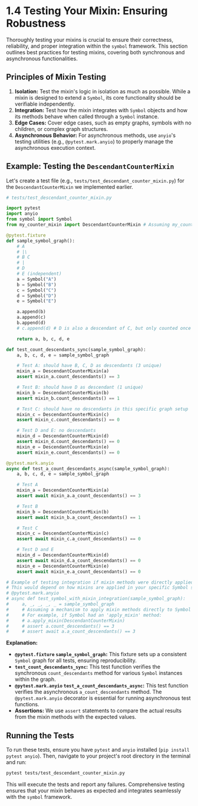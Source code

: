 # 1.4 Testing Your Mixin: Ensuring Robustness

Thoroughly testing your mixins is crucial to ensure their correctness, reliability, and proper integration within the `symbol` framework. This section outlines best practices for testing mixins, covering both synchronous and asynchronous functionalities.

## Principles of Mixin Testing

1.  **Isolation:** Test the mixin's logic in isolation as much as possible. While a mixin is designed to extend a `Symbol`, its core functionality should be verifiable independently.
2.  **Integration:** Test how the mixin integrates with `Symbol` objects and how its methods behave when called through a `Symbol` instance.
3.  **Edge Cases:** Cover edge cases, such as empty graphs, symbols with no children, or complex graph structures.
4.  **Asynchronous Behavior:** For asynchronous methods, use `anyio`'s testing utilities (e.g., `@pytest.mark.anyio`) to properly manage the asynchronous execution context.

## Example: Testing the `DescendantCounterMixin`

Let's create a test file (e.g., `tests/test_descendant_counter_mixin.py`) for the `DescendantCounterMixin` we implemented earlier.

```python
# tests/test_descendant_counter_mixin.py

import pytest
import anyio
from symbol import Symbol
from my_counter_mixin import DescendantCounterMixin # Assuming my_counter_mixin.py is in your PYTHONPATH

@pytest.fixture
def sample_symbol_graph():
    # A
    # |\
    # B C
    # |
    # D
    # E (independent)
    a = Symbol("A")
    b = Symbol("B")
    c = Symbol("C")
    d = Symbol("D")
    e = Symbol("E")

    a.append(b)
    a.append(c)
    b.append(d)
    # c.append(d) # D is also a descendant of C, but only counted once

    return a, b, c, d, e

def test_count_descendants_sync(sample_symbol_graph):
    a, b, c, d, e = sample_symbol_graph

    # Test A: should have B, C, D as descendants (3 unique)
    mixin_a = DescendantCounterMixin(a)
    assert mixin_a.count_descendants() == 3

    # Test B: should have D as descendant (1 unique)
    mixin_b = DescendantCounterMixin(b)
    assert mixin_b.count_descendants() == 1

    # Test C: should have no descendants in this specific graph setup
    mixin_c = DescendantCounterMixin(c)
    assert mixin_c.count_descendants() == 0

    # Test D and E: no descendants
    mixin_d = DescendantCounterMixin(d)
    assert mixin_d.count_descendants() == 0
    mixin_e = DescendantCounterMixin(e)
    assert mixin_e.count_descendants() == 0

@pytest.mark.anyio
async def test_a_count_descendants_async(sample_symbol_graph):
    a, b, c, d, e = sample_symbol_graph

    # Test A
    mixin_a = DescendantCounterMixin(a)
    assert await mixin_a.a_count_descendants() == 3

    # Test B
    mixin_b = DescendantCounterMixin(b)
    assert await mixin_b.a_count_descendants() == 1

    # Test C
    mixin_c = DescendantCounterMixin(c)
    assert await mixin_c.a_count_descendants() == 0

    # Test D and E
    mixin_d = DescendantCounterMixin(d)
    assert await mixin_d.a_count_descendants() == 0
    mixin_e = DescendantCounterMixin(e)
    assert await mixin_e.a_count_descendants() == 0

# Example of testing integration if mixin methods were directly applied to Symbol
# This would depend on how mixins are applied in your specific Symbol setup
# @pytest.mark.anyio
# async def test_symbol_with_mixin_integration(sample_symbol_graph):
#     a, _, _, _, _ = sample_symbol_graph
#     # Assuming a mechanism to apply mixin methods directly to Symbol instances
#     # For example, if Symbol had an 'apply_mixin' method:
#     # a.apply_mixin(DescendantCounterMixin)
#     # assert a.count_descendants() == 3
#     # assert await a.a_count_descendants() == 3
```

**Explanation:**

*   **`@pytest.fixture` `sample_symbol_graph`:** This fixture sets up a consistent `Symbol` graph for all tests, ensuring reproducibility.
*   **`test_count_descendants_sync`:** This test function verifies the synchronous `count_descendants` method for various `Symbol` instances within the graph.
*   **`@pytest.mark.anyio` `test_a_count_descendants_async`:** This test function verifies the asynchronous `a_count_descendants` method. The `@pytest.mark.anyio` decorator is essential for running asynchronous test functions.
*   **Assertions:** We use `assert` statements to compare the actual results from the mixin methods with the expected values.

## Running the Tests

To run these tests, ensure you have `pytest` and `anyio` installed (`pip install pytest anyio`). Then, navigate to your project's root directory in the terminal and run:

```bash
pytest tests/test_descendant_counter_mixin.py
```

This will execute the tests and report any failures. Comprehensive testing ensures that your mixin behaves as expected and integrates seamlessly with the `symbol` framework.
